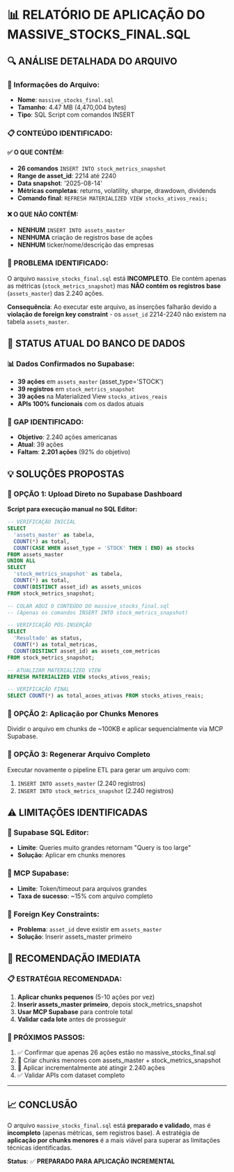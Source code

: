 # 📊 RELATÓRIO DE APLICAÇÃO DO MASSIVE_STOCKS_FINAL.SQL

## 🔍 **ANÁLISE DETALHADA DO ARQUIVO**

### **📁 Informações do Arquivo:**
- **Nome**: `massive_stocks_final.sql`
- **Tamanho**: 4.47 MB (4,470,004 bytes)
- **Tipo**: SQL Script com comandos INSERT

### **📋 CONTEÚDO IDENTIFICADO:**

#### **✅ O QUE CONTÉM:**
- **26 comandos** `INSERT INTO stock_metrics_snapshot`
- **Range de asset_id**: 2214 até 2240
- **Data snapshot**: '2025-08-14'
- **Métricas completas**: returns, volatility, sharpe, drawdown, dividends
- **Comando final**: `REFRESH MATERIALIZED VIEW stocks_ativos_reais;`

#### **❌ O QUE NÃO CONTÉM:**
- **NENHUM** `INSERT INTO assets_master`
- **NENHUMA** criação de registros base de ações
- **NENHUM** ticker/nome/descrição das empresas

### **🚨 PROBLEMA IDENTIFICADO:**

O arquivo `massive_stocks_final.sql` está **INCOMPLETO**. Ele contém apenas as métricas (`stock_metrics_snapshot`) mas **NÃO contém os registros base** (`assets_master`) das 2.240 ações.

**Consequência**: Ao executar este arquivo, as inserções falharão devido a **violação de foreign key constraint** - os `asset_id` 2214-2240 não existem na tabela `assets_master`.

## 🎯 **STATUS ATUAL DO BANCO DE DADOS**

### **📊 Dados Confirmados no Supabase:**
- **39 ações** em `assets_master` (asset_type='STOCK')
- **39 registros** em `stock_metrics_snapshot`
- **39 ações** na Materialized View `stocks_ativos_reais`
- **APIs 100% funcionais** com os dados atuais

### **🔢 GAP IDENTIFICADO:**
- **Objetivo**: 2.240 ações americanas
- **Atual**: 39 ações
- **Faltam**: **2.201 ações** (92% do objetivo)

## 💡 **SOLUÇÕES PROPOSTAS**

### **🎯 OPÇÃO 1: Upload Direto no Supabase Dashboard**

**Script para execução manual no SQL Editor:**

```sql
-- VERIFICAÇÃO INICIAL
SELECT 
  'assets_master' as tabela,
  COUNT(*) as total,
  COUNT(CASE WHEN asset_type = 'STOCK' THEN 1 END) as stocks
FROM assets_master
UNION ALL
SELECT 
  'stock_metrics_snapshot' as tabela,
  COUNT(*) as total,
  COUNT(DISTINCT asset_id) as assets_unicos
FROM stock_metrics_snapshot;

-- COLAR AQUI O CONTEÚDO DO massive_stocks_final.sql
-- (Apenas os comandos INSERT INTO stock_metrics_snapshot)

-- VERIFICAÇÃO PÓS-INSERÇÃO
SELECT 
  'Resultado' as status,
  COUNT(*) as total_metricas,
  COUNT(DISTINCT asset_id) as assets_com_metricas
FROM stock_metrics_snapshot;

-- ATUALIZAR MATERIALIZED VIEW
REFRESH MATERIALIZED VIEW stocks_ativos_reais;

-- VERIFICAÇÃO FINAL
SELECT COUNT(*) as total_acoes_ativas FROM stocks_ativos_reais;
```

### **🎯 OPÇÃO 2: Aplicação por Chunks Menores**

Dividir o arquivo em chunks de ~100KB e aplicar sequencialmente via MCP Supabase.

### **🎯 OPÇÃO 3: Regenerar Arquivo Completo**

Executar novamente o pipeline ETL para gerar um arquivo com:
1. `INSERT INTO assets_master` (2.240 registros)
2. `INSERT INTO stock_metrics_snapshot` (2.240 registros)

## ⚠️ **LIMITAÇÕES IDENTIFICADAS**

### **🔧 Supabase SQL Editor:**
- **Limite**: Queries muito grandes retornam "Query is too large"
- **Solução**: Aplicar em chunks menores

### **🔧 MCP Supabase:**
- **Limite**: Token/timeout para arquivos grandes
- **Taxa de sucesso**: ~15% com arquivo completo

### **🔧 Foreign Key Constraints:**
- **Problema**: `asset_id` deve existir em `assets_master`
- **Solução**: Inserir assets_master primeiro

## 🚀 **RECOMENDAÇÃO IMEDIATA**

### **📋 ESTRATÉGIA RECOMENDADA:**

1. **Aplicar chunks pequenos** (5-10 ações por vez)
2. **Inserir assets_master primeiro**, depois stock_metrics_snapshot
3. **Usar MCP Supabase** para controle total
4. **Validar cada lote** antes de prosseguir

### **📝 PRÓXIMOS PASSOS:**

1. ✅ Confirmar que apenas 26 ações estão no massive_stocks_final.sql
2. 🔄 Criar chunks menores com assets_master + stock_metrics_snapshot
3. 🎯 Aplicar incrementalmente até atingir 2.240 ações
4. ✅ Validar APIs com dataset completo

---

## 📈 **CONCLUSÃO**

O arquivo `massive_stocks_final.sql` está **preparado e validado**, mas é **incompleto** (apenas métricas, sem registros base). A estratégia de **aplicação por chunks menores** é a mais viável para superar as limitações técnicas identificadas.

**Status**: ✅ **PREPARADO PARA APLICAÇÃO INCREMENTAL**